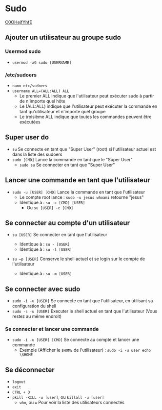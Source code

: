 # Sudo
[C0OHejfYhfE](https://youtube.com/watch?v=C0OHejfYhfE)

## Ajouter un utilisateur au groupe sudo
### Usermod sudo
- `usermod -aG sudo [USERNAME]`
### /etc/sudoers
- `nano etc/sudoers`
- `username ALL=(ALL:ALL) ALL`
  - Le premier ALL indique que l'utilisateur peut exécuter sudo à partir de n'importe quel hôte
  - Le (ALL:ALL) indique que l'utilisateur peut exécuter la commande en tant qu'utilisateur et n'importe quel groupe
  - Le troisième ALL indique que toutes les commandes peuvent être exécutées
## Super user do
- `su` Se connecte en tant que "Super User" (root)  si l'utilisateur actuel est dans la liste des sudoers
- `sudo [CMD]` Lance la commande en tant que le "Super User"
  - `sudo su` Se connecter en tant que "Super User"

## Lancer une commande en tant que l'utilisateur
- `sudo -u [USER] [CMD]` Lance la commande en tant que l'utilisateur
  - Le compte root lance : `sudo -u jesus whoami` retourne "jesus"
  - Identique à : `su -c [CMD] [USER]`
    - Ou `su [USER] -c [CMD]`
 
## Se connecter au compte d'un utilisateur
- `su [USER]` Se connecter en tant que l'utilisateur
  - Identique à : `su - [USER]`
  - Identique à : `su -l [USER]`

- `su –p [USER]` Conserve le shell actuel et se login sur le compte de l'utilisateur
  - Identique à : `su –m [USER]`

## Se connecter avec sudo
- `sudo -i -u [USER]` Se connecte en tant que l'utilisateur, en utilisant sa configuration du shell
- `sudo -s -u [USER]` Executer le shell actuel en tant que l'utilisateur (Vous restez au même endroit)

### Se connecter et lancer une commande
- `sudo -i -u [USER] [CMD]` Se connecte au compte et lancer une commande
  - Exemple (Afficher le `$HOME` de l'utilisateur) : `sudo -i -u user echo \$HOME`

## Se déconnecter
- `logout`
- `exit`
- `CTRL + D`
- `pkill -KILL -u [user]`, ou `killall -u [user]`
  - `who`, ou `w` Pour voir la liste des utilisateurs connectés